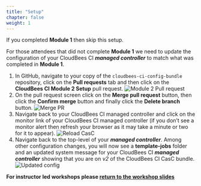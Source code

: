 ```yaml
---
title: "Setup"
chapter: false
weight: 1
---
```


If you completed **Module 1** then skip this setup.

For those attendees that did not complete **Module 1** we need to update the configuration of your CloudBees CI ***managed controller*** to match what was completed in **Module 1**. 

1. In GitHub, navigate to your copy of the `cloudbees-ci-config-bundle` repository, click on the **Pull requests** tab and then click on the **CloudBees CI Module 2 Setup** pull request. ![Module 2 Pull request](module-2-pull-request.png?width=50pc)
2. On the pull request screen click on the **Merge pull request** button, then click the **Confirm merge** button and finally click the **Delete branch** button. ![Merge PR](merge-pr.png?width=50pc)
3. Navigate back to your CloudBees CI managed controller and click on the monitor link of your CloudBees CI managed controller (if you don’t see a monitor alert then refresh your browser as it may take a minute or two for it to appear). ![Reload CasC](reload-config.png?width=50pc)
4. Navigate back to the top-level of your ***managed controller***. Among other configuration changes, you will now see a **template-jobs** folder and an updated system message for your CloudBees CI ***managed controller*** showing that you are on *v2* of the CloudBees CI CasC bundle. ![Updated config](updated-config.png?width=50pc)

**For instructor led workshops please <a href="https://cloudbees-days.github.io/cloudbees-field-workshops/cloudbees-ci/#41">return to the workshop slides</a>**
